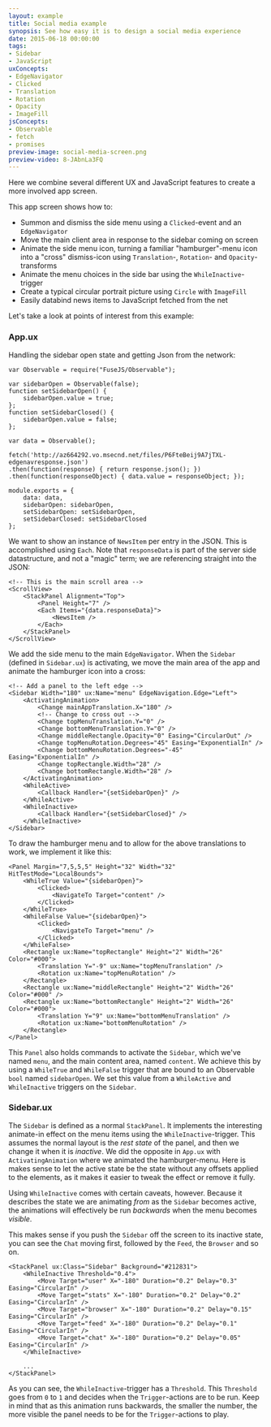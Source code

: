 ```yaml
---
layout: example
title: Social media example
synopsis: See how easy it is to design a social media experience
date: 2015-06-18 00:00:00
tags:
- Sidebar
- JavaScript
uxConcepts:
- EdgeNavigator
- Clicked
- Translation
- Rotation
- Opacity
- ImageFill
jsConcepts:
- Observable
- fetch
- promises
preview-image: social-media-screen.png
preview-video: 8-JAbnLa3FQ
---
```

Here we combine several different UX and JavaScript features to create a more involved app screen.

This app screen shows how to:

- Summon and dismiss the side menu using a `Clicked`-event and an `EdgeNavigator`
- Move the main client area in response to the sidebar coming on screen
- Animate the side menu icon, turning a familiar "hamburger"-menu icon into a "cross" dismiss-icon using `Translation`-, `Rotation`- and `Opacity`-transforms
- Animate the menu choices in the side bar using the `WhileInactive`-trigger
- Create a typical circular portrait picture using `Circle` with `ImageFill`
- Easily databind news items to JavaScript fetched from the net

Let's take a look at points of interest from this example:

### App.ux

Handling the sidebar open state and getting Json from the network:

<!-- snippet-begin:code/MyApp.ux:FetchingJson -->

```
var Observable = require("FuseJS/Observable");

var sidebarOpen = Observable(false);
function setSidebarOpen() {
    sidebarOpen.value = true;
};
function setSidebarClosed() {
    sidebarOpen.value = false;
};

var data = Observable();

fetch('http://az664292.vo.msecnd.net/files/P6FteBeij9A7jTXL-edgenavresponse.json')
.then(function(response) { return response.json(); })
.then(function(responseObject) { data.value = responseObject; });

module.exports = {
    data: data,
    sidebarOpen: sidebarOpen,
    setSidebarOpen: setSidebarOpen,
    setSidebarClosed: setSidebarClosed
};
```

<!-- snippet-end -->

We want to show an instance of `NewsItem` per entry in the JSON. This is accomplished using `Each`. Note that `responseData` is part of the server side datastructure, and not a "magic" term; we are referencing straight into the JSON:

<!-- snippet-begin:code/MyApp.ux:MainScrollArea -->

```
<!-- This is the main scroll area -->
<ScrollView>
    <StackPanel Alignment="Top">
        <Panel Height="7" />
        <Each Items="{data.responseData}">
            <NewsItem />
        </Each>
    </StackPanel>
</ScrollView>
```

<!-- snippet-end -->

We add the side menu to the main `EdgeNavigator`. When the `Sidebar` (defined in `Sidebar.ux`) is activating, we move the main area of the app and animate the hamburger icon into a cross:

<!-- snippet-begin:code/MyApp.ux:AddAPanel -->

```
<!-- Add a panel to the left edge -->
<Sidebar Width="180" ux:Name="menu" EdgeNavigation.Edge="Left">
    <ActivatingAnimation>
        <Change mainAppTranslation.X="180" />
        <!-- Change to cross out -->
        <Change topMenuTranslation.Y="0" />
        <Change bottomMenuTranslation.Y="0" />
        <Change middleRectangle.Opacity="0" Easing="CircularOut" />
        <Change topMenuRotation.Degrees="45" Easing="ExponentialIn" />
        <Change bottomMenuRotation.Degrees="-45" Easing="ExponentialIn" />
        <Change topRectangle.Width="28" />
        <Change bottomRectangle.Width="28" />
    </ActivatingAnimation>
    <WhileActive>
        <Callback Handler="{setSidebarOpen}" />
    </WhileActive>
    <WhileInactive>
        <Callback Handler="{setSidebarClosed}" />
    </WhileInactive>
</Sidebar>
```

<!-- snippet-end -->

To draw the hamburger menu and to allow for the above translations to work, we implement it like this:

<!-- snippet-begin:code/MyApp.ux:TheHamburger -->

```
<Panel Margin="7,5,5,5" Height="32" Width="32" HitTestMode="LocalBounds">
    <WhileTrue Value="{sidebarOpen}">
        <Clicked>
            <NavigateTo Target="content" />
        </Clicked>
    </WhileTrue>
    <WhileFalse Value="{sidebarOpen}">
        <Clicked>
            <NavigateTo Target="menu" />
        </Clicked>
    </WhileFalse>
    <Rectangle ux:Name="topRectangle" Height="2" Width="26" Color="#000">
        <Translation Y="-9" ux:Name="topMenuTranslation" />
        <Rotation ux:Name="topMenuRotation" />
    </Rectangle>
    <Rectangle ux:Name="middleRectangle" Height="2" Width="26" Color="#000" />
    <Rectangle ux:Name="bottomRectangle" Height="2" Width="26" Color="#000">
        <Translation Y="9" ux:Name="bottomMenuTranslation" />
        <Rotation ux:Name="bottomMenuRotation" />
    </Rectangle>
</Panel>
```

<!-- snippet-end -->

This `Panel` also holds commands to activate the `Sidebar`, which we've named `menu`, and the main content area, named `content`. We achieve this by using a `WhileTrue` and `WhileFalse` trigger that are bound to an Observable `bool` named `sidebarOpen`. We set this value from a `WhileActive` and `WhileInactive` triggers on the `Sidebar`.

### Sidebar.ux

The `Sidebar` is defined as a normal `StackPanel`. It implements the interesting animate-in effect on the menu items using the `WhileInactive`-trigger. This assumes the normal layout is the _rest state_ of the panel, and then we change it when it is _inactive_. We did the opposite in `App.ux` with `ActivatingAnimation` where we animated the hamburger-menu. Here is makes sense to let the active state be the state without any offsets applied to the elements, as it makes it easier to tweak the effect or remove it fully.

Using `WhileInactive` comes with certain caveats, however. Because it describes the state we are animating _from_ as the `Sidebar` becomes active, the animations will effectively be run _backwards_ when the menu becomes _visible_.

This makes sense if you push the `Sidebar` off the screen to its inactive state, you can see the `Chat` moving first, followed by the `Feed`, the `Browser` and so on.

<!-- snippet-begin:code/Sidebar.ux:TheSidebar -->

```
<StackPanel ux:Class="Sidebar" Background="#212831">
    <WhileInactive Threshold="0.4">
        <Move Target="user" X="-180" Duration="0.2" Delay="0.3" Easing="CircularIn" />
        <Move Target="stats" X="-180" Duration="0.2" Delay="0.2" Easing="CircularIn" />
        <Move Target="browser" X="-180" Duration="0.2" Delay="0.15" Easing="CircularIn" />
        <Move Target="feed" X="-180" Duration="0.2" Delay="0.1" Easing="CircularIn" />
        <Move Target="chat" X="-180" Duration="0.2" Delay="0.05" Easing="CircularIn" />
    </WhileInactive>

    ...
</StackPanel>
```

<!-- snippet-end -->

As you can see, the `WhileInactive`-trigger has a `Threshold`. This `Threshold` goes from `0` to `1` and decides when the `Trigger`-actions are to be run. Keep in mind that as this animation runs backwards, the smaller the number, the more visible the panel needs to be for the `Trigger`-actions to play.
